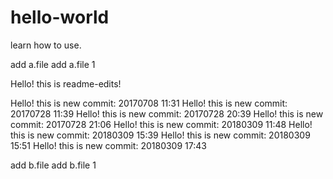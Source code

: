 # hello-world
learn how to use.

add a.file
add a.file 1

Hello! this is readme-edits!

Hello! this is new commit: 20170708 11:31
Hello! this is new commit: 20170728 11:39
Hello! this is new commit: 20170728 20:39
Hello! this is new commit: 20170728 21:06
Hello! this is new commit: 20180309 11:48
Hello! this is new commit: 20180309 15:39
Hello! this is new commit: 20180309 15:51
Hello! this is new commit: 20180309 17:43

add b.file
add b.file 1
